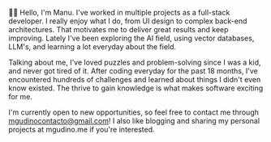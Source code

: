 👋🏻 Hello, I'm Manu. I've worked in multiple projects as a full-stack developer. I really enjoy what I do, from UI design to complex back-end architectures. That motivates me to deliver great results and keep improving. Lately I've been exploring the AI field, using vector databases, LLM's, and learning a lot everyday about the field.

Talking about me, I've loved puzzles and problem-solving since I was a kid, and never got tired of it. After coding everyday for the past 18 months, I've encountered hundreds of challenges and learned about things I didn't even know existed. The thrive to gain knowledge is what makes software exciting for me.

I'm currently open to new opportunities, so feel free to contact me through mgudinocontacto@gmail.com! I also like blogging and sharing my personal projects at mgudino.me if you're interested.
